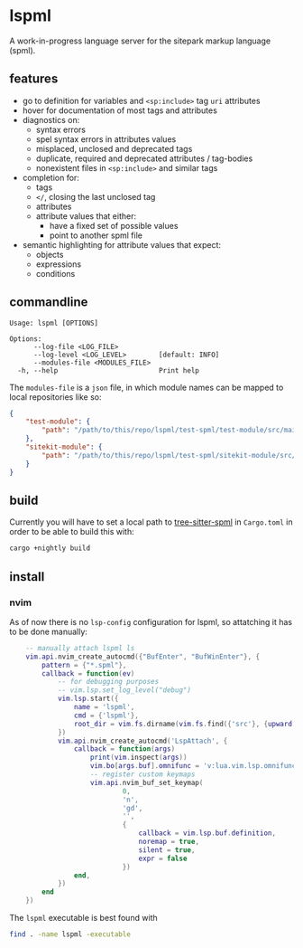 # lspml

A work-in-progress language server for the sitepark markup language (spml).

## features

- go to definition for variables and `<sp:include>` tag `uri` attributes
- hover for documentation of most tags and attributes
- diagnostics on:
    - syntax errors
    - spel syntax errors in attributes values
    - misplaced, unclosed and deprecated tags
    - duplicate, required and deprecated attributes / tag-bodies
    - nonexistent files in `<sp:include>` and similar tags
- completion for:
    - tags
    - `</`, closing the last unclosed tag
    - attributes
    - attribute values that either:
        - have a fixed set of possible values
        - point to another spml file
- semantic highlighting for attribute values that expect:
    - objects
    - expressions
    - conditions
## commandline

```
Usage: lspml [OPTIONS]

Options:
      --log-file <LOG_FILE>
      --log-level <LOG_LEVEL>        [default: INFO]
      --modules-file <MODULES_FILE>
  -h, --help                         Print help
```

The `modules-file` is a `json` file, in which module names can be mapped to local repositories like so:
```json
{
	"test-module": {
		"path": "/path/to/this/repo/lspml/test-spml/test-module/src/main/webapp"
	},
	"sitekit-module": {
		"path": "/path/to/this/repo/lspml/test-spml/sitekit-module/src/main/webapp"
	}
}
```

## build

Currently you will have to set a local path to [tree-sitter-spml](https://github.com/DrWursterich/tree-sitter-spml) in `Cargo.toml` in order to be able to build this with:

```bash
cargo +nightly build
```

## install

### nvim

As of now there is no `lsp-config` configuration for lspml, so attatching it has to be done manually:
```lua
	-- manually attach lspml ls
	vim.api.nvim_create_autocmd({"BufEnter", "BufWinEnter"}, {
		pattern = {"*.spml"},
		callback = function(ev)
			-- for debugging purposes
			-- vim.lsp.set_log_level("debug")
			vim.lsp.start({
				name = 'lspml',
				cmd = {'lspml'},
				root_dir = vim.fs.dirname(vim.fs.find({'src'}, {upward = true})[1]),
			})
			vim.api.nvim_create_autocmd('LspAttach', {
				callback = function(args)
					print(vim.inspect(args))
					vim.bo[args.buf].omnifunc = 'v:lua.vim.lsp.omnifunc'
					-- register custom keymaps
					vim.api.nvim_buf_set_keymap(
							0,
							'n',
							'gd',
							'',
							{
								callback = vim.lsp.buf.definition,
								noremap = true,
								silent = true,
								expr = false
							})
				end,
			})
		end
	})
```

The `lspml` executable is best found with

```bash
find . -name lspml -executable
```

